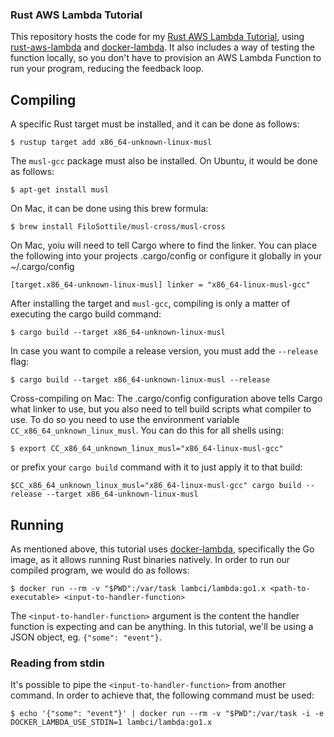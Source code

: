### Rust AWS Lambda Tutorial

This repository hosts the code for my [Rust AWS Lambda Tutorial](https://medium.com/@bernardo.belchior1/running-rust-natively-in-aws-lambda-and-testing-it-locally-57080421426d), using [rust-aws-lambda](https://github.com/srijs/rust-aws-lambda) and [docker-lambda](https://github.com/lambci/docker-lambda). It also includes a way of testing the function locally, so you don't have to provision an AWS Lambda Function to run your program, reducing the feedback loop.

## Compiling

A specific Rust target must be installed, and it can be done as follows:

`$ rustup target add x86_64-unknown-linux-musl`

The `musl-gcc` package must also be installed. 
On Ubuntu, it would be done as follows:

`$ apt-get install musl`

On Mac, it can be done using this brew formula:

`$ brew install FiloSottile/musl-cross/musl-cross`

On Mac, yoiu will need to tell Cargo where to find the linker. 
You can place the following into your projects .cargo/config or configure it globally in your ~/.cargo/config

`[target.x86_64-unknown-linux-musl]
linker = "x86_64-linux-musl-gcc"`

After installing the target and `musl-gcc`, compiling is only a matter of executing the cargo build command:

`$ cargo build --target x86_64-unknown-linux-musl`

In case you want to compile a release version, you must add the `--release` flag:

`$ cargo build --target x86_64-unknown-linux-musl --release`

Cross-compiling on Mac:
The .cargo/config configuration above tells Cargo what linker to use, but you also need to tell build scripts what compiler to use. To do so you need to use the environment variable `CC_x86_64_unknown_linux_musl`. You can do this for all shells using:

`$ export CC_x86_64_unknown_linux_musl="x86_64-linux-musl-gcc"`

or prefix your `cargo build` command with it to just apply it to that build:

`$CC_x86_64_unknown_linux_musl="x86_64-linux-musl-gcc" cargo build --release --target x86_64-unknown-linux-musl`

## Running

As mentioned above, this tutorial uses [docker-lambda](https://github.com/lambci/docker-lambda), specifically the Go image, as it allows running Rust binaries natively.
In order to run our compiled program, we would do as follows:

```$ docker run --rm -v "$PWD":/var/task lambci/lambda:go1.x <path-to-executable> <input-to-handler-function>```

The `<input-to-handler-function>` argument is the content the handler function is expecting and can be anything. In this tutorial, we'll be using a JSON object, eg. `{"some": "event"}`.

### Reading from stdin

It's possible to pipe the `<input-to-handler-function>` from another command. In order to achieve that, the following command must be used:

`$ echo '{"some": "event"}' | docker run --rm -v "$PWD":/var/task -i -e DOCKER_LAMBDA_USE_STDIN=1 lambci/lambda:go1.x`
